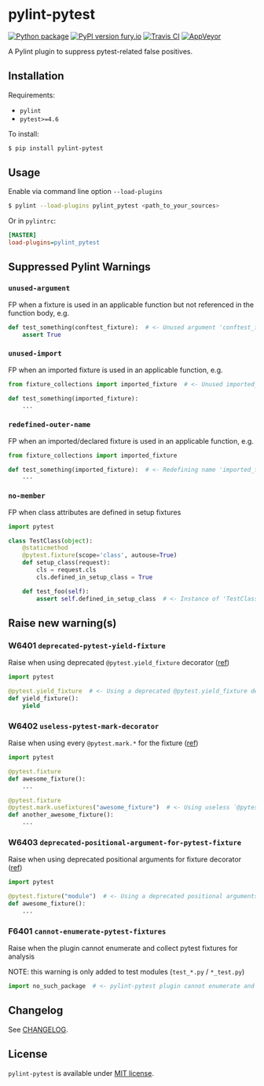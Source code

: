 # pylint-pytest

[![Python package](https://github.com/pylint-dev/pylint-pytest/actions/workflows/run-tests.yaml/badge.svg)](https://github.com/pylint-dev/pylint-pytest/actions/workflows/run-tests.yaml)
[![PyPI version fury.io](https://badge.fury.io/py/pylint-pytest.svg)](https://pypi.python.org/pypi/pylint-pytest/)
[![Travis CI](https://travis-ci.org/reverbc/pylint-pytest.svg?branch=master)](https://travis-ci.org/reverbc/pylint-pytest)
[![AppVeyor](https://ci.appveyor.com/api/projects/status/github/reverbc/pylint-pytest?branch=master&svg=true)](https://ci.appveyor.com/project/reverbc/pylint-pytest)

A Pylint plugin to suppress pytest-related false positives.

## Installation

Requirements:

- `pylint`
- `pytest>=4.6`

To install:

```bash
$ pip install pylint-pytest
```

## Usage

Enable via command line option `--load-plugins`

```bash
$ pylint --load-plugins pylint_pytest <path_to_your_sources>
```

Or in `pylintrc`:

```ini
[MASTER]
load-plugins=pylint_pytest
```

## Suppressed Pylint Warnings

### `unused-argument`

FP when a fixture is used in an applicable function but not referenced in the function body, e.g.

```python
def test_something(conftest_fixture):  # <- Unused argument 'conftest_fixture'
    assert True
```

### `unused-import`

FP when an imported fixture is used in an applicable function, e.g.

```python
from fixture_collections import imported_fixture  # <- Unused imported_fixture imported from fixture_collections

def test_something(imported_fixture):
    ...
```

### `redefined-outer-name`

FP when an imported/declared fixture is used in an applicable function, e.g.

```python
from fixture_collections import imported_fixture

def test_something(imported_fixture):  # <- Redefining name 'imported_fixture' from outer scope (line 1)
    ...
```

### `no-member`

FP when class attributes are defined in setup fixtures

```python
import pytest

class TestClass(object):
    @staticmethod
    @pytest.fixture(scope='class', autouse=True)
    def setup_class(request):
        cls = request.cls
        cls.defined_in_setup_class = True

    def test_foo(self):
        assert self.defined_in_setup_class  # <- Instance of 'TestClass' has no 'defined_in_setup_class' member
```

## Raise new warning(s)

### W6401 `deprecated-pytest-yield-fixture`

Raise when using deprecated `@pytest.yield_fixture` decorator ([ref](https://docs.pytest.org/en/latest/yieldfixture.html))

```python
import pytest

@pytest.yield_fixture  # <- Using a deprecated @pytest.yield_fixture decorator
def yield_fixture():
    yield
```

### W6402 `useless-pytest-mark-decorator`

Raise when using every `@pytest.mark.*` for the fixture ([ref](https://docs.pytest.org/en/stable/reference.html#marks))

```python
import pytest

@pytest.fixture
def awesome_fixture():
    ...

@pytest.fixture
@pytest.mark.usefixtures("awesome_fixture")  # <- Using useless `@pytest.mark.*` decorator for fixtures
def another_awesome_fixture():
    ...
```

### W6403 `deprecated-positional-argument-for-pytest-fixture`

Raise when using deprecated positional arguments for fixture decorator ([ref](https://docs.pytest.org/en/stable/deprecations.html#pytest-fixture-arguments-are-keyword-only))

```python
import pytest

@pytest.fixture("module")  # <- Using a deprecated positional arguments for fixture
def awesome_fixture():
    ...
```

### F6401 `cannot-enumerate-pytest-fixtures`

Raise when the plugin cannot enumerate and collect pytest fixtures for analysis

NOTE: this warning is only added to test modules (`test_*.py` / `*_test.py`)

```python
import no_such_package  # <- pylint-pytest plugin cannot enumerate and collect pytest fixtures
```

## Changelog

See [CHANGELOG](CHANGELOG.md).

## License

`pylint-pytest` is available under [MIT license](LICENSE).
